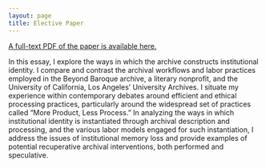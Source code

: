 ```yaml
---
layout: page
title: Elective Paper
---
```


[A full-text PDF of the paper is available here.](ElectivePaper_Karlsson.pdf)

In this essay, I explore the ways in which the archive constructs institutional identity. I compare and contrast the archival workflows and labor practices employed in the Beyond Baroque archive, a literary nonprofit, and the University of California, Los Angeles’ University Archives. I situate my experience within contemporary debates around efficient and ethical processing practices, particularly around the widespread set of practices called “More Product, Less Process.” In analyzing the ways in which institutional identity is instantiated through archival description and processing, and the various labor models engaged for such instantiation, I address the issues of institutional memory loss and provide examples of potential recuperative archival interventions, both performed and speculative.
